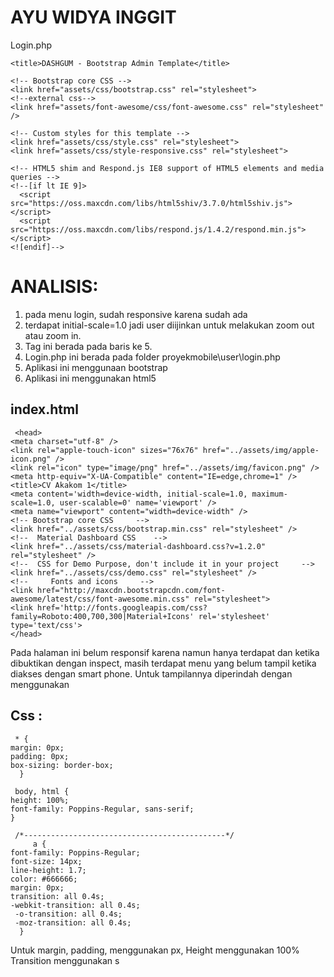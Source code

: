 
# AYU WIDYA INGGIT

Login.php
<head>
    <meta charset="utf-8">
    <meta name="viewport" content="width=device-width, initial-scale=1.0">
    <meta name="description" content="">
    <meta name="author" content="Dashboard">
    <meta name="keyword" content="Dashboard, Bootstrap, Admin, Template, Theme, Responsive, Fluid, Retina">

    <title>DASHGUM - Bootstrap Admin Template</title>

    <!-- Bootstrap core CSS -->
    <link href="assets/css/bootstrap.css" rel="stylesheet">
    <!--external css-->
    <link href="assets/font-awesome/css/font-awesome.css" rel="stylesheet" />
        
    <!-- Custom styles for this template -->
    <link href="assets/css/style.css" rel="stylesheet">
    <link href="assets/css/style-responsive.css" rel="stylesheet">

    <!-- HTML5 shim and Respond.js IE8 support of HTML5 elements and media queries -->
    <!--[if lt IE 9]>
      <script src="https://oss.maxcdn.com/libs/html5shiv/3.7.0/html5shiv.js"></script>
      <script src="https://oss.maxcdn.com/libs/respond.js/1.4.2/respond.min.js"></script>
    <![endif]-->
  </head>


# ANALISIS:

1. pada menu login, sudah responsive karena sudah ada <meta name="viewport" content="width=device-width, initial-scale=1.0"> 
2. terdapat initial-scale=1.0 jadi user diijinkan untuk melakukan zoom out atau zoom in.
3. Tag ini berada pada baris ke 5.
4. Login.php ini berada pada folder proyekmobile\user\login.php
5. Aplikasi ini menggunaan bootstrap
6. Aplikasi ini menggunakan html5

## index.html

     <head>
    <meta charset="utf-8" />
    <link rel="apple-touch-icon" sizes="76x76" href="../assets/img/apple-icon.png" />
    <link rel="icon" type="image/png" href="../assets/img/favicon.png" />
    <meta http-equiv="X-UA-Compatible" content="IE=edge,chrome=1" />
    <title>CV Akakom 1</title>
    <meta content='width=device-width, initial-scale=1.0, maximum-scale=1.0, user-scalable=0' name='viewport' />
    <meta name="viewport" content="width=device-width" />
    <!-- Bootstrap core CSS     -->
    <link href="../assets/css/bootstrap.min.css" rel="stylesheet" />
    <!--  Material Dashboard CSS    -->
    <link href="../assets/css/material-dashboard.css?v=1.2.0" rel="stylesheet" />
    <!--  CSS for Demo Purpose, don't include it in your project     -->
    <link href="../assets/css/demo.css" rel="stylesheet" />
    <!--     Fonts and icons     -->
    <link href="http://maxcdn.bootstrapcdn.com/font-awesome/latest/css/font-awesome.min.css" rel="stylesheet">
    <link href='http://fonts.googleapis.com/css?family=Roboto:400,700,300|Material+Icons' rel='stylesheet' type='text/css'>
    </head>

Pada halaman ini belum responsif karena <meta name="viewport" content="width=device-width, initial-scale=1.0"> namun hanya terdapat     <meta name="viewport" content="width=device-width" /> dan ketika dibuktikan dengan inspect, masih terdapat menu yang belum tampil ketika diakses dengan smart phone.
Untuk tampilannya diperindah dengan menggunakan     <link href="http://maxcdn.bootstrapcdn.com/font-awesome/latest/css/font-awesome.min.css" rel="stylesheet">


## Css :

     * {
	margin: 0px; 
	padding: 0px; 
	box-sizing: border-box;
      }

     body, html {
	height: 100%;
	font-family: Poppins-Regular, sans-serif;
    }

     /*---------------------------------------------*/
         a {
	font-family: Poppins-Regular;
	font-size: 14px;
	line-height: 1.7;
	color: #666666;
	margin: 0px;
	transition: all 0.4s;
	-webkit-transition: all 0.4s;
     -o-transition: all 0.4s;
     -moz-transition: all 0.4s;
      }

Untuk margin, padding,  menggunakan px, 
Height menggunakan 100% 
Transition menggunakan s 
 

